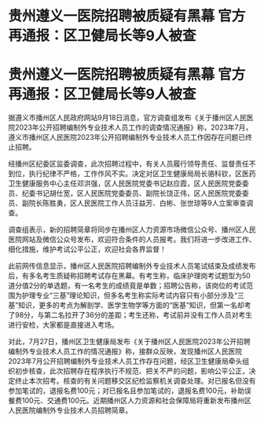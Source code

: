 # 贵州遵义一医院招聘被质疑有黑幕 官方再通报：区卫健局长等9人被查

# 贵州遵义一医院招聘被质疑有黑幕 官方再通报：区卫健局长等9人被查

据遵义市播州区人民政府网站9月18日消息，官方调查组发布《关于播州区人民医院2023年公开招聘编制外专业技术人员工作的调查情况通报》称，2023年7月，遵义市播州区人民医院2023年公开招聘编制外专业技术人员工作因存在问题已终止招聘。

经播州区纪委区监委调查，此次招聘过程中，有关人员履行领导责任、监督责任不到位，执行纪律不严格，工作作风不实。决定对区卫生健康局局长骆科钦，区医药卫生健康服务中心主任邓洪强，区人民医院党委书记赵应霞，区人民医院党委委员、纪委书记胡仕宽，区人民医院党委委员、副院长饶正伟，区人民医院党委委员、副院长陈胜勇，区人民医院工作人员汪益芳、白彬、张世琼等9人立案审查调查。

调查组表示，新的招聘简章将同步在播州区人力资源市场微信公众号、播州区人民医院网站及微信公众号发布，欢迎符合条件的人员报考。我们将进一步改进工作、细化措施，维护考试公平公正，欢迎社会各界监督！

此前网传信息显示，播州区人民医院招聘编制外专业技术人员笔试结束及成绩发布后，有多名考生质疑称招聘考试存在黑幕。有考生称，临床护理岗考试题型为50道分值2分的单选题，有一名考生的成绩竟是单数；招聘公告称，该岗位的考试范围为护理专业“三基”理论知识，但多名考生称实际考试内容只有小部分涉及“三基”知识，更多的考点为解剖学、医学生物学等方面的“医基”知识，但第一名却考了98分，与第二名拉开了36分的差距；考生还称，考试前并没有工作人员对考生进行安检，大家都是直接进入考场。

对此，7月27日，播州区卫生健康局发布《关于播州区人民医院2023年公开招聘编制外专业技术人员工作的情况通报》称，接群众反映，发现播州区人民医院2023年7月公开招聘编制外专业技术人员工作存在问题，经区卫生健康局牵头组织初步核查，此次招聘存在程序执行不规范、把关不严的问题，影响公平公正，决定终止本次招考。核查的有关问题移交区纪检监察机关调查处理。对已报名但没有参加笔试的，退报名费100元；对已报名且参加笔试的，退报名费100元，补助误餐费100元、交通费100元。近期播州区人力资源和社会保障局将重新发布播州区人民医院编制外专业技术人员招聘简章。

